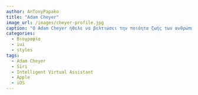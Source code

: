 ```yaml
---
author: AnTonyPapako
title: "Adam Cheyer"
image_url: /images/cheyer-profile.jpg
caption: "Ο Adam Cheyer ήθελε να βελτιώσει την ποιόητα ζωής των ανθρώπων μέσα από την διάδραση τους με τον υπολογιστή ή με το κινητό."
categories:
  - Βιογραφία 
  - iui
  - styles
tags:
  - Adam Cheyer
  - Siri
  - Intelligent Virtual Assistant
  - Apple
  - iOS
---
```

